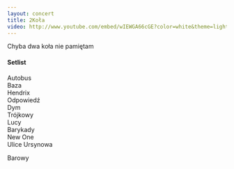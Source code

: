```yaml
---
layout: concert
title: 2Koła
video: http://www.youtube.com/embed/wIEWGA66cGE?color=white&theme=light
---
```


Chyba dwa koła nie pamiętam

#### Setlist

Autobus  
Baza  
Hendrix  
Odpowiedź  
Dym  
Trójkowy  
Lucy  
Barykady  
New One  
Ulice Ursynowa  

<div class="song-hr"></div>

Barowy  

